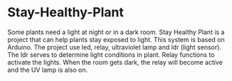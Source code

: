 # Stay-Healthy-Plant
Some plants need a light at night or in a dark room. Stay Healthy Plant is a project that can help plants stay exposed to light.
This system is based on Arduino.
The project use led, relay, ultraviolet lamp and ldr (light sensor). The ldr serves to determine light conditions in plant.
Relay functions to activate the lights.
When the room gets dark, the relay will become active and the UV lamp is also on.
